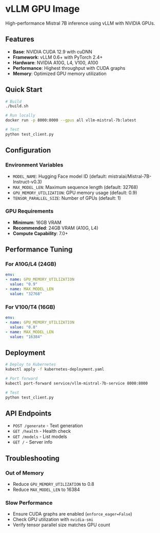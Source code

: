 # vLLM GPU Image

High-performance Mistral 7B inference using vLLM with NVIDIA GPUs.

## Features

- **Base**: NVIDIA CUDA 12.9 with cuDNN
- **Framework**: vLLM 0.6+ with PyTorch 2.4+
- **Hardware**: NVIDIA A10G, L4, V100, A100
- **Performance**: Highest throughput with CUDA graphs
- **Memory**: Optimized GPU memory utilization

## Quick Start

```bash
# Build
./build.sh

# Run locally
docker run -p 8000:8000 --gpus all vllm-mistral-7b:latest

# Test
python test_client.py
```

## Configuration

### Environment Variables
- `MODEL_NAME`: Hugging Face model ID (default: mistralai/Mistral-7B-Instruct-v0.3)
- `MAX_MODEL_LEN`: Maximum sequence length (default: 32768)
- `GPU_MEMORY_UTILIZATION`: GPU memory usage (default: 0.9)
- `TENSOR_PARALLEL_SIZE`: Number of GPUs (default: 1)

### GPU Requirements
- **Minimum**: 16GB VRAM
- **Recommended**: 24GB VRAM (A10G, L4)
- **Compute Capability**: 7.0+

## Performance Tuning

### For A10G/L4 (24GB)
```yaml
env:
- name: GPU_MEMORY_UTILIZATION
  value: "0.9"
- name: MAX_MODEL_LEN
  value: "32768"
```

### For V100/T4 (16GB)
```yaml
env:
- name: GPU_MEMORY_UTILIZATION
  value: "0.8"
- name: MAX_MODEL_LEN
  value: "16384"
```

## Deployment

```bash
# Deploy to Kubernetes
kubectl apply -f kubernetes-deployment.yaml

# Port forward
kubectl port-forward service/vllm-mistral-7b-service 8000:8000

# Test
python test_client.py
```

## API Endpoints

- `POST /generate` - Text generation
- `GET /health` - Health check
- `GET /models` - List models
- `GET /` - Server info

## Troubleshooting

### Out of Memory
- Reduce `GPU_MEMORY_UTILIZATION` to 0.8
- Reduce `MAX_MODEL_LEN` to 16384

### Slow Performance
- Ensure CUDA graphs are enabled (`enforce_eager=False`)
- Check GPU utilization with `nvidia-smi`
- Verify tensor parallel size matches GPU count
